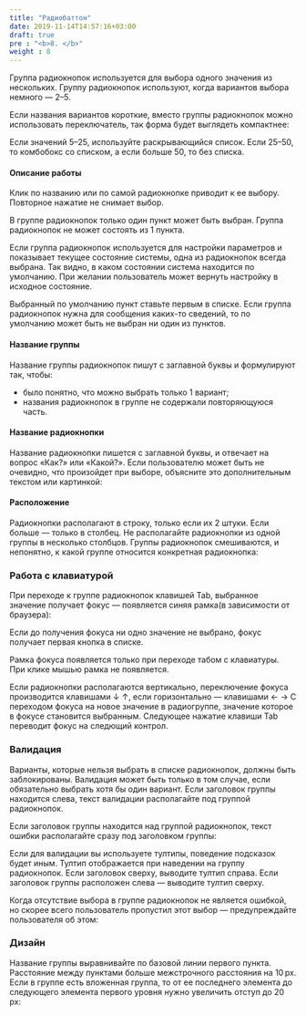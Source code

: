 ```yaml
---
title: "Радиобаттон"
date: 2019-11-14T14:57:16+03:00
draft: true
pre : "<b>8. </b>"
weight : 8
---
```

Группа радиокнопок используется для выбора одного значения из нескольких.
Группу радиокнопок используют, когда вариантов выбора немного — 2–5. 

Если названия вариантов короткие, вместо группы радиокнопок можно использовать переключатель, так форма будет выглядеть компактнее:

Если значений 5–25, используйте раскрывающийся список.
Если 25–50, то комбобокс со списком, а если больше 50, то без списка.

#### Описание работы
Клик по названию или по самой радиокнопке приводит к ее выбору. Повторное нажатие не снимает выбор.

В группе радиокнопок только один пункт может быть выбран. Группа радиокнопок не может состоять из 1 пункта.

Если группа радиокнопок используется для настройки параметров и показывает текущее состояние системы, одна из радиокнопок всегда выбрана. Так видно, в каком состоянии система находится по умолчанию. При желании пользователь может вернуть настройку в исходное состояние.

Выбранный по умолчанию пункт ставьте первым в списке.
Если группа радиокнопок нужна для сообщения каких-то сведений, то по умолчанию может быть не выбран ни один из пунктов.

#### Название группы
Название группы радиокнопок пишут с заглавной буквы и формулируют так, чтобы:

+ было понятно, что можно выбрать только 1 вариант;
+ названия радиокнопок в группе не содержали повторяющуюся часть.

#### Название радиокнопки
Название радиокнопки пишется с заглавной буквы, и отвечает на вопрос «Как?» или «Какой?».
Если пользователю может быть не очевидно, что произойдет при выборе, объясните это дополнительным текстом или картинкой:



#### Расположение
Радиокнопки располагают в строку, только если их 2 штуки. Если больше — только в столбец. Не располагайте радиокнопки из одной группы в несколько столбцов. Группы радиокнопок смешиваются, и непонятно, к какой группе относится конкретная радиокнопка:


### Работа с клавиатурой

При переходе к группе радиокнопок клавишей Tab, выбранное значение получает фокус — появляется синяя рамка(в зависимости от браузера):

Если до получения фокуса ни одно значение не выбрано, фокус получает первая кнопка в списке.

Рамка фокуса появляется только при переходе табом с клавиатуры. При клике мышью рамка не появляется.

Если радиокнопки располагаются вертикально, переключение фокуса производится клавишами ↓ ↑, если горизонтально — клавишами ← →
С переходом фокуса на новое значение в радиогруппе, значение которое в фокусе становится выбранным.
Следующее нажатие клавиши Tab переводит фокус на следющий контрол.
 
### Валидация
Варианты, которые нельзя выбрать в списке радиокнопок, должны быть заблокированы. Валидация может быть только в том случае, если обязательно выбрать хотя бы один вариант.
Если заголовок группы находится слева, текст валидации располагайте под группой радиокнопок.

 
Если заголовок группы находится над группой радиокнопок, текст ошибки располагайте сразу под заголовком группы:

Если для валидации вы используете тултипы, поведение подсказок будет иным. Тултип отображается при наведении на группу радиокнопок. Если заголовок сверху, выводите тултип справа. Если заголовок группы расположен слева — выводите тултип сверху.

Когда отсутствие выбора в группе радиокнопок не является ошибкой, но скорее всего пользователь пропустил этот выбор — предупреждайте пользователя об этом:

### Дизайн
Название группы выравнивайте по базовой линии первого пункта.
Расстояние между пунктами больше межстрочного расстояния на 10 px. Если в группе есть вложенная группа, то от ее последнего элемента до следующего элемента первого уровня нужно увеличить отступ до 20 px:
 
 

